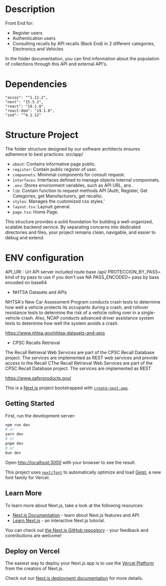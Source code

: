 # Description

Front End for: 
* Register users
* Authentication users
* Consulting recalls by API recalls (Back End) in 2 different categories, Electronics and Vehicles



In the folder documentation, you can find information about the population of collections through this API and external API's.


# Dependencies
    "axios": "^1.12.2",
    "next": "15.5.3",
    "react": "19.1.0",
    "react-dom": "19.1.0",
    "zod": "^4.1.12"

    
# Structure Project
The folder structure designed by our software architects ensures adherence to best practices:
src/app/
- `about`: Contains informative page public.
- `register`: Contain public register of user.
- `componnets`: Mininmal components for consult request.
- `interfaces`: Interfaces defined to manage objects internal componnets.
- `.env`: Stores environment variables, such as API URL, ans .
- `lib`: Contain function to request methods API (Auth, Register, Get Categories, get Manufacturers, get recalls).
- `styles`: Manages the customized css styles.'
- `layout.tsx`: Layouit general.
- `page.tsx`: Home Page.



This structure provides a solid foundation for building a well-organized, scalable backend service. By separating concerns into dedicated directories and files, your project remains clean, navigable, and easier to debug and extend.

# ENV configuration
API_URI  : Url API server included route base /api/
PROTECCION_BY_PASS= kind of by pass to use if you don't use NA
PASS_ENCODED= pass by bass encoded on base64

- NHTSA Datasets and APIs

NHTSA's New Car Assessment Program conducts crash tests to determine how well a vehicle protects its occupants during a crash, and rollover resistance tests to determine the risk of a vehicle rolling over in a single-vehicle crash. Also, NCAP conducts advanced driver assistance system tests to determine how well the system avoids a crash.   

https://www.nhtsa.gov/nhtsa-datasets-and-apis

- CPSC Recalls Retrieval  

The Recall Retrieval Web Services are part of the CPSC Recall Database project.  The services are implemented as REST 
web services and provide access to the Recall CThe Recall Retrieval Web Services are part of the CPSC Recall Database project.  The services are implemented as REST 

https://www.saferproducts.gov/


This is a [Next.js](https://nextjs.org) project bootstrapped with [`create-next-app`](https://nextjs.org/docs/app/api-reference/cli/create-next-app).

## Getting Started

First, run the development server:

```bash
npm run dev
# or
yarn dev
# or
pnpm dev
# or
bun dev
```

Open [http://localhost:3000](http://localhost:3000) with your browser to see the result.


This project uses [`next/font`](https://nextjs.org/docs/app/building-your-application/optimizing/fonts) to automatically optimize and load [Geist](https://vercel.com/font), a new font family for Vercel.

## Learn More

To learn more about Next.js, take a look at the following resources:

- [Next.js Documentation](https://nextjs.org/docs) - learn about Next.js features and API.
- [Learn Next.js](https://nextjs.org/learn) - an interactive Next.js tutorial.

You can check out [the Next.js GitHub repository](https://github.com/vercel/next.js) - your feedback and contributions are welcome!

## Deploy on Vercel

The easiest way to deploy your Next.js app is to use the [Vercel Platform](https://vercel.com/new?utm_medium=default-template&filter=next.js&utm_source=create-next-app&utm_campaign=create-next-app-readme) from the creators of Next.js.

Check out our [Next.js deployment documentation](https://nextjs.org/docs/app/building-your-application/deploying) for more details.
